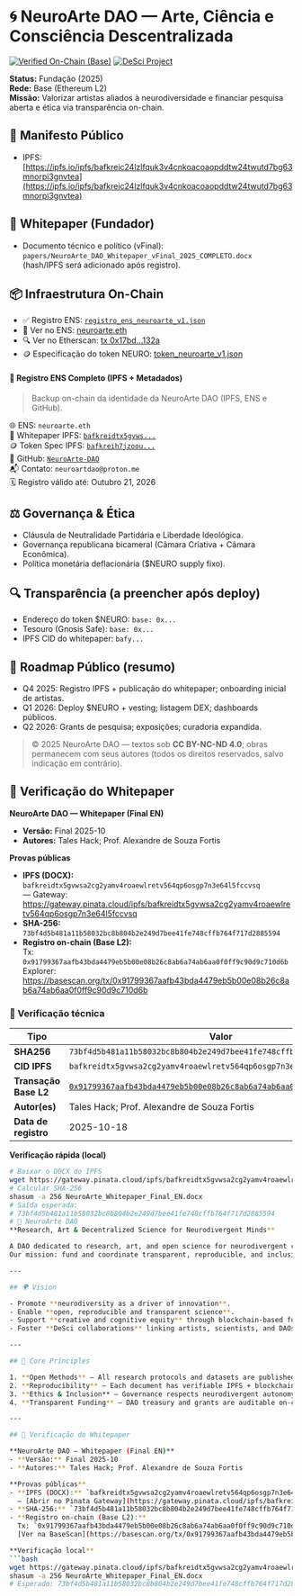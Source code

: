 # 🌀 NeuroArte DAO — Arte, Ciência e Consciência Descentralizada
[![Verified On-Chain (Base)](https://img.shields.io/badge/Verified%20On--Chain-Base%20L2-brightgreen?style=for-the-badge&logo=ethereum)](https://basescan.org/tx/0x91799367aafb43bda4479eb5b00e08b26c8ab6a74ab6aa0f0ff9c90d9c710d6b)
[![DeSci Project](https://img.shields.io/badge/DeSci%20Project-IPFS%20Linked-blue?style=for-the-badge&logo=ipfs)](https://gateway.pinata.cloud/ipfs/bafkreidtx5gvwsa2cg2yamv4roaewlretv564qp6osgp7n3e6415fccvsq)

**Status:** Fundação (2025)  
**Rede:** Base (Ethereum L2)  
**Missão:** Valorizar artistas aliados à neurodiversidade e financiar pesquisa aberta e ética via transparência on-chain.

## 📜 **Manifesto Público**
  
- IPFS: [https://ipfs.io/ipfs/bafkreic24lzlfquk3v4cnkoacoaopddtw24twutd7bg63mnorpi3gnvtea](https://ipfs.io/ipfs/bafkreic24lzlfquk3v4cnkoacoaopddtw24twutd7bg63mnorpi3gnvtea)


## 🧾 Whitepaper (Fundador)
- Documento técnico e político (vFinal): `papers/NeuroArte_DAO_Whitepaper_vFinal_2025_COMPLETO.docx` (hash/IPFS será adicionado após registro).
## 📦 Infraestrutura On-Chain

- ✅ Registro ENS: [`registro_ens_neuroarte_v1.json`](infra/onchain/registro_ens_neuroarte_v1.json)
- 🔗 Ver no ENS: [neuroarte.eth](https://app.ens.domains/name/neuroarte.eth)
- 🔍 Ver no Etherscan: [tx 0x17bd...132a](https://etherscan.io/tx/0x17bd39e1bc1a3c9a1546756351b2e53a6a0107b3047c113c7c1ca53c0914132a)
- 🪙 Especificação do token NEURO: [token_neuroarte_v1.json](infra/onchain/token_neuroarte_v1.json)
#### 🧾 Registro ENS Completo (IPFS + Metadados)

> Backup on-chain da identidade da NeuroArte DAO (IPFS, ENS e GitHub).

🌐 ENS: `neuroarte.eth`  
📄 Whitepaper IPFS: [`bafkreidtx5gvws...`](https://gateway.pinata.cloud/ipfs/bafkreidtx5gvwsac2qaym4roaew1retv56a49bosp7n63e415cvsyccsvq)  
🪙 Token Spec IPFS: [`bafkreih7jzoou...`](https://gateway.pinata.cloud/ipfs/bafkreih7jzoou3fttphmds2oofk4tdsxobvnwf7b5g3kptxjepka76zxga)  
🔗 GitHub: [`NeuroArte-DAO`](https://github.com/taleshack-prog/NeuroArte-DAO)  
📬 Contato: `neuroartdao@proton.me`  
🗓️ Registro válido até: Outubro 21, 2026  

## ⚖️ Governança & Ética
- Cláusula de Neutralidade Partidária e Liberdade Ideológica.  
- Governança republicana bicameral (Câmara Criativa + Câmara Econômica).  
- Política monetária deflacionária ($NEURO supply fixo).

## 🔍 Transparência (a preencher após deploy)
- Endereço do token $NEURO: `base: 0x...`  
- Tesouro (Gnosis Safe): `base: 0x...`  
- IPFS CID do whitepaper: `bafy...`  

## 📅 Roadmap Público (resumo)
- Q4 2025: Registro IPFS + publicação do whitepaper; onboarding inicial de artistas.  
- Q1 2026: Deploy $NEURO + vesting; listagem DEX; dashboards públicos.  
- Q2 2026: Grants de pesquisa; exposições; curadoria expandida.

> © 2025 NeuroArte DAO — textos sob **CC BY-NC-ND 4.0**; obras permanecem com seus autores (todos os direitos reservados, salvo indicação em contrário).
## 🔗 Verificação do Whitepaper

**NeuroArte DAO — Whitepaper (Final EN)**  
- **Versão:** Final 2025-10  
- **Autores:** Tales Hack; Prof. Alexandre de Souza Fortis

**Provas públicas**
- **IPFS (DOCX):** `bafkreidtx5gvwsa2cg2yamv4roaewlretv564qp6osgp7n3e64l5fccvsq`  
  — Gateway: https://gateway.pinata.cloud/ipfs/bafkreidtx5gvwsa2cg2yamv4roaewlretv564qp6osgp7n3e64l5fccvsq
- **SHA-256:** `73bf4d5b481a11b58032bc8b804b2e249d7bee41fe748cffb764f717d2885594`
- **Registro on-chain (Base L2):**  
  Tx: `0x91799367aafb43bda4479eb5b00e08b26c8ab6a74ab6aa0f0ff9c90d9c710d6b`  
  Explorer: https://basescan.org/tx/0x91799367aafb43bda4479eb5b00e08b26c8ab6a74ab6aa0f0ff9c90d9c710d6b
### 🔏 Verificação técnica

| Tipo | Valor |
|------|--------|
| **SHA256** | `73bf4d5b481a11b58032bc8b804b2e249d7bee41fe748cffb764f717d2885594` |
| **CID IPFS** | `bafkreidtx5gvwsa2cg2yamv4roaewlretv564qp6osgp7n3e6415fccvsq` |
| **Transação Base L2** | [`0x91799367aafb43bda4479eb5b00e08b26c8ab6a74ab6aa0f0ff9c90d9c710d6b`](https://basescan.org/tx/0x91799367aafb43bda4479eb5b00e08b26c8ab6a74ab6aa0f0ff9c90d9c710d6b) |
| **Autor(es)** | Tales Hack; Prof. Alexandre de Souza Fortis |
| **Data de registro** | 2025-10-18 |

**Verificação rápida (local)**
```bash
# Baixar o DOCX do IPFS
wget https://gateway.pinata.cloud/ipfs/bafkreidtx5gvwsa2cg2yamv4roaewlretv564qp6osgp7n3e64l5fccvsq -O NeuroArte_Whitepaper_Final_EN.docx
# Calcular SHA-256
shasum -a 256 NeuroArte_Whitepaper_Final_EN.docx
# Saída esperada:
# 73bf4d5b481a11b58032bc8b804b2e249d7bee41fe748cffb764f717d2885594
# 🧠 NeuroArte DAO  
**Research, Art & Decentralized Science for Neurodivergent Minds**

A DAO dedicated to research, art, and open science for neurodivergent cognition — bridging neuroscience, creativity, and decentralized governance.  
Our mission: fund and coordinate transparent, reproducible, and inclusive research for ADHD, Autism, and Giftedness through decentralized science (DeSci) infrastructure.

---

## 🌍 Vision

- Promote **neurodiversity as a driver of innovation**.  
- Enable **open, reproducible and transparent science**.  
- Support **creative and cognitive equity** through blockchain-based funding and attribution.  
- Foster **DeSci collaborations** linking artists, scientists, and DAOs.

---

## 🧬 Core Principles

1. **Open Methods** — All research protocols and datasets are published openly (PRISMA, RoB-2, GRADE).  
2. **Reproducibility** — Each document has verifiable IPFS + blockchain hashes.  
3. **Ethics & Inclusion** — Governance respects neurodivergent autonomy and scientific neutrality.  
4. **Transparent Funding** — DAO treasury and grants are auditable on-chain.  

---

## 🔗 Verificação do Whitepaper

**NeuroArte DAO — Whitepaper (Final EN)**  
- **Versão:** Final 2025-10  
- **Autores:** Tales Hack; Prof. Alexandre de Souza Fortis

**Provas públicas**
- **IPFS (DOCX):** `bafkreidtx5gvwsa2cg2yamv4roaewlretv564qp6osgp7n3e64l5fccvsq`  
  — [Abrir no Pinata Gateway](https://gateway.pinata.cloud/ipfs/bafkreidtx5gvwsa2cg2yamv4roaewlretv564qp6osgp7n3e64l5fccvsq)
- **SHA-256:** `73bf4d5b481a11b58032bc8b804b2e249d7bee41fe748cffb764f717d2885594`
- **Registro on-chain (Base L2):**  
  Tx: `0x91799367aafb43bda4479eb5b00e08b26c8ab6a74ab6aa0f0ff9c90d9c710d6b`  
  [Ver na BaseScan](https://basescan.org/tx/0x91799367aafb43bda4479eb5b00e08b26c8ab6a74ab6aa0f0ff9c90d9c710d6b)

**Verificação local**
```bash
wget https://gateway.pinata.cloud/ipfs/bafkreidtx5gvwsa2cg2yamv4roaewlretv564qp6osgp7n3e64l5fccvsq -O NeuroArte_Whitepaper_Final_EN.docx
shasum -a 256 NeuroArte_Whitepaper_Final_EN.docx
# Esperado: 73bf4d5b481a11b58032bc8b804b2e249d7bee41fe748cffb764f717d2885594
